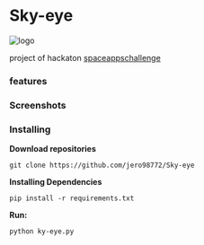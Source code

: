 # Sky-eye

![logo](https://github.com/jero98772/Sky-eye/blob/main/misc/logo.png?raw=true)

project of hackaton [spaceappschallenge](https://2022.spaceappschallenge.org/challenges/2022-challenges/resources-gateway/teams/lambdacard/project)



### features 
### Screenshots
### Installing

**Download repositories**

    git clone https://github.com/jero98772/Sky-eye

**Installing Dependencies**

	pip install -r requirements.txt

**Run:**  

	python ky-eye.py